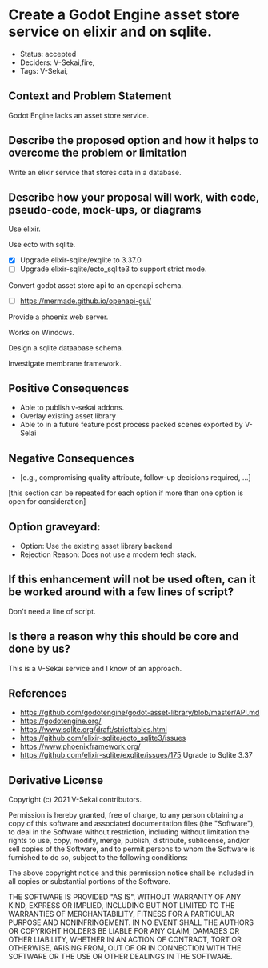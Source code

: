 # Create a Godot Engine asset store service on elixir and on sqlite.

- Status: accepted <!-- draft | rejected | accepted | deprecated | superseded by -->
- Deciders: V-Sekai,fire,
- Tags: V-Sekai,

## Context and Problem Statement

Godot Engine lacks an asset store service.

## Describe the proposed option and how it helps to overcome the problem or limitation

Write an elixir service that stores data in a database.

## Describe how your proposal will work, with code, pseudo-code, mock-ups, or diagrams

Use elixir.

Use ecto with sqlite.

- [x] Upgrade elixir-sqlite/exqlite to 3.37.0
- [ ] Upgrade elixir-sqlite/ecto_sqlite3 to support strict mode.

Convert godot asset store api to an openapi schema.

- [ ] https://mermade.github.io/openapi-gui/

Provide a phoenix web server.

Works on Windows.

Design a sqlite dataabase schema.

Investigate membrane framework.

## Positive Consequences <!-- optional -->

- Able to publish v-sekai addons.
- Overlay existing asset library
- Able to in a future feature post process packed scenes exported by V-Selai

## Negative Consequences <!-- optional -->

- [e.g., compromising quality attribute, follow-up decisions required, …]

[this section can be repeated for each option if more than one option is open for consideration]

## Option graveyard: <!-- same as above -->

- Option: Use the existing asset library backend
- Rejection Reason: Does not use a modern tech stack.

## If this enhancement will not be used often, can it be worked around with a few lines of script?

Don't need a line of script.

## Is there a reason why this should be core and done by us?

This is a V-Sekai service and I know of an approach.

## References <!-- optional -->

- https://github.com/godotengine/godot-asset-library/blob/master/API.md
- https://godotengine.org/
- https://www.sqlite.org/draft/stricttables.html
- https://github.com/elixir-sqlite/ecto_sqlite3/issues
- https://www.phoenixframework.org/
- https://github.com/elixir-sqlite/exqlite/issues/175 Ugrade to Sqlite 3.37

## Derivative License

Copyright (c) 2021 V-Sekai contributors.

Permission is hereby granted, free of charge, to any person obtaining a copy
of this software and associated documentation files (the "Software"), to deal
in the Software without restriction, including without limitation the rights
to use, copy, modify, merge, publish, distribute, sublicense, and/or sell
copies of the Software, and to permit persons to whom the Software is
furnished to do so, subject to the following conditions:

The above copyright notice and this permission notice shall be included in all
copies or substantial portions of the Software.

THE SOFTWARE IS PROVIDED "AS IS", WITHOUT WARRANTY OF ANY KIND, EXPRESS OR
IMPLIED, INCLUDING BUT NOT LIMITED TO THE WARRANTIES OF MERCHANTABILITY,
FITNESS FOR A PARTICULAR PURPOSE AND NONINFRINGEMENT. IN NO EVENT SHALL THE
AUTHORS OR COPYRIGHT HOLDERS BE LIABLE FOR ANY CLAIM, DAMAGES OR OTHER
LIABILITY, WHETHER IN AN ACTION OF CONTRACT, TORT OR OTHERWISE, ARISING FROM,
OUT OF OR IN CONNECTION WITH THE SOFTWARE OR THE USE OR OTHER DEALINGS IN THE
SOFTWARE.
